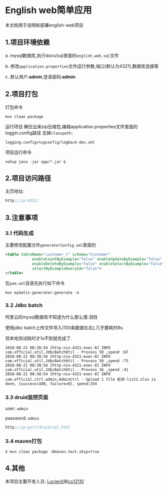 # English web简单应用

本文档用于说明和部署english-web项目


## 1.项目环境依赖

a. mysql数据库,执行docs/sql里面的`english_web.sql`文件

b. 修改`application.properties`文件运行参数,端口(默认为4321),数据库连接等

c. 默认用户:**admin**,登录密码:**admin**



## 2.项目打包

打包命令

```shell
mvn clean package
```

运行项目
解压出来zip压缩包,编辑application.properties文件里面的loggin.config路径
去掉`classpath:`

```properties
logging.config=logconfig/logback-dev.xml
```

项目运行命令

```shell
nohup java -jar app/*.jar &
```



## 2.项目访问路径

主页地址:
```js
http://ip:4321/
```


## 3.注意事项

### 3.1 代码生成

主要修改配置文件`generatorConfig.xml`里面的

```xml
<table tableName="customer_t" schema="Customer"
			enableCountByExample="false" enableUpdateByExample="false"
			enableDeleteByExample="false" enableSelectByExample="false"
			selectByExampleQueryId="false">
</table>
```

在`pom.xml`目录先执行如下命令

```shell
mvn mybatis-generator:generate -e
```

### 3.2 Jdbc batch

阿里云的mysql数据库不知道为什么那么慢.泪目

使用jdbc batch上传文件导入(100条数据左右),几乎要耗时8s.

但本地测试耗时才1s不到就完成了.

```
2018-08-21 08:38:54 [http-nio-4321-exec-8] INFO  com.official.util.JdbcBatchUtil - Process 50 ,spend :67
2018-08-21 08:38:54 [http-nio-4321-exec-8] INFO  com.official.util.JdbcBatchUtil - Process 50 ,spend :73
2018-08-21 08:38:54 [http-nio-4321-exec-8] INFO  com.official.util.JdbcBatchUtil - Process 16 ,spend :41
2018-08-21 08:38:54 [http-nio-4321-exec-8] INFO  com.official.ctrl.admin.AdminCtrl - Upload 1 file 前测-list2.xlsx is done, {success=100, failure=0}, spend:254 

```

### 3.3 druid监控页面

user: `admin`

password: `admin`

```js
http://ip:port/druid/sql.html
```

### 3.4 maven打包

```shell
$ mvn clean package -Dmaven.test.skip=true
```

## 4.其他

本项目主要开发人员: [LucienX](https://github.com/LucienX)和[cs12110](https://github.com/cs12110)
